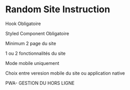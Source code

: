 # Random Site Instruction

Hook Obligatoire

Styled Component Obligatoire

Minimum 2 page du site

1 ou 2 fonctionnalités du site

Mode mobile uniquement

Choix entre veresion mobile du site ou application native

PWA- GESTION DU HORS LIGNE
